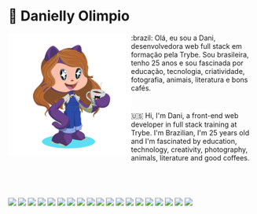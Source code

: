 # :purple_heart:  Danielly Olimpio

<img src="./octoCat/octocat_dani.png" width="250px" align="left"/>
:brazil: Olá, eu sou a Dani, desenvolvedora web full stack em formação pela Trybe.
Sou brasileira, tenho 25 anos e sou fascinada por educação, tecnologia, criatividade, fotografia, animais, literatura e bons cafés. 

#
:us: Hi, I'm Dani, a front-end web developer in full stack training at Trybe.
I'm Brazilian, I'm 25 years old and I'm fascinated by education, technology, creativity, photography, animals, literature and good coffees.
<br/>
<br/>
<br/>
<div>
          
#
          
<img src="https://cdn.jsdelivr.net/gh/devicons/devicon/icons/html5/html5-original-wordmark.svg" heigth=30px width=30px /> 
<img src="https://cdn.jsdelivr.net/gh/devicons/devicon/icons/bash/bash-original.svg" heigth=30px width=30px />
<img src="https://cdn.jsdelivr.net/gh/devicons/devicon/icons/canva/canva-original.svg" heigth=30px width=30px />
<img src="https://cdn.jsdelivr.net/gh/devicons/devicon/icons/docker/docker-original-wordmark.svg" heigth=30px width=30px />
<img src="https://cdn.jsdelivr.net/gh/devicons/devicon/icons/figma/figma-original.svg" heigth=30px width=30px />
<img src="https://cdn.jsdelivr.net/gh/devicons/devicon/icons/git/git-original.svg" heigth=30px width=30px />
<img src="https://cdn.jsdelivr.net/gh/devicons/devicon/icons/heroku/heroku-original.svg" heigth=30px width=30px />
<img src="https://cdn.jsdelivr.net/gh/devicons/devicon/icons/javascript/javascript-plain.svg" heigth=30px width=30px />
<img src="https://cdn.jsdelivr.net/gh/devicons/devicon/icons/jest/jest-plain.svg" heigth=30px width=30px />
<img src="https://cdn.jsdelivr.net/gh/devicons/devicon/icons/linux/linux-original.svg" heigth=30px width=30px />
<img src="https://cdn.jsdelivr.net/gh/devicons/devicon/icons/mysql/mysql-original.svg" heigth=30px width=30px />
<img src="https://cdn.jsdelivr.net/gh/devicons/devicon/icons/nodejs/nodejs-original.svg" heigth=30px width=30px />
<img src="https://cdn.jsdelivr.net/gh/devicons/devicon/icons/npm/npm-original-wordmark.svg" heigth=30px width=30px />
<img src="https://cdn.jsdelivr.net/gh/devicons/devicon/icons/react/react-original.svg" heigth=30px width=30px />
<img src="https://cdn.jsdelivr.net/gh/devicons/devicon/icons/redux/redux-original.svg" heigth=30px width=30px />
<img src="https://cdn.jsdelivr.net/gh/devicons/devicon/icons/sass/sass-original.svg" heigth=30px width=30px />
<img src="https://cdn.jsdelivr.net/gh/devicons/devicon/icons/sequelize/sequelize-original.svg" heigth=30px width=30px />
<img src="https://cdn.jsdelivr.net/gh/devicons/devicon/icons/typescript/typescript-original.svg" heigth=30px width=30px />
<img src="https://cdn.jsdelivr.net/gh/devicons/devicon/icons/visualstudio/visualstudio-plain.svg" heigth=30px width=30px />
</div>
          
          
